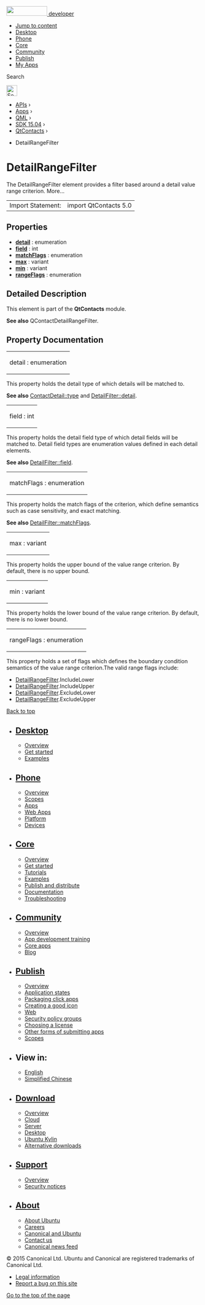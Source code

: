 <a href="https://developer.ubuntu.com/" class="logo-ubuntu"><img src="https://developer.ubuntu.com/assets/sites/ubuntu/latest/u/img/logos/logo-ubuntu-orange.svg" width="106" height="25" /> <span>developer</span></a>

-   [Jump to content](index.html#main-content)
-   [Desktop](https://developer.ubuntu.com/en/desktop/)
-   [Phone](https://developer.ubuntu.com/en/phone/)
-   [Core](https://developer.ubuntu.com/core)
-   [Community](https://developer.ubuntu.com/en/community/)
-   [Publish](https://developer.ubuntu.com/en/publish/)
-   [My Apps](https://myapps.developer.ubuntu.com/)

Search

<img src="https://developer.ubuntu.com/assets/sites/ubuntu/latest/u/img/search-white.svg" alt="Search" height="28" />

-   [APIs](../../../../index.html) ›
-   [Apps](../../../index.html) ›
-   [QML](../../index.html) ›
-   [SDK 15.04](../index.html) ›
-   [QtContacts](../QtContacts/index.html) ›

<!-- -->

-   DetailRangeFilter

DetailRangeFilter
=================

<span class="subtitle"></span>
The DetailRangeFilter element provides a filter based around a detail value range criterion. More...

|                   |                       |
|-------------------|-----------------------|
| Import Statement: | import QtContacts 5.0 |

<span id="properties"></span>
Properties
----------

-   ****[detail](index.html#detail-prop)**** : enumeration
-   ****[field](index.html#field-prop)**** : int
-   ****[matchFlags](index.html#matchFlags-prop)**** : enumeration
-   ****[max](index.html#max-prop)**** : variant
-   ****[min](index.html#min-prop)**** : variant
-   ****[rangeFlags](index.html#rangeFlags-prop)**** : enumeration

<span id="details"></span>
Detailed Description
--------------------

This element is part of the **QtContacts** module.

**See also** QContactDetailRangeFilter.

Property Documentation
----------------------

<table>
<colgroup>
<col width="100%" />
</colgroup>
<tbody>
<tr class="odd">
<td><p><span id="detail-prop"></span><span class="name">detail</span> : <span class="type">enumeration</span></p></td>
</tr>
</tbody>
</table>

This property holds the detail type of which details will be matched to.

**See also** [ContactDetail::type](../QtContacts.ContactDetail/index.html#type-prop) and [DetailFilter::detail](../QtContacts.DetailFilter/index.html#detail-prop).

<table>
<colgroup>
<col width="100%" />
</colgroup>
<tbody>
<tr class="odd">
<td><p><span id="field-prop"></span><span class="name">field</span> : <span class="type">int</span></p></td>
</tr>
</tbody>
</table>

This property holds the detail field type of which detail fields will be matched to. Detail field types are enumeration values defined in each detail elements.

**See also** [DetailFilter::field](../QtContacts.DetailFilter/index.html#field-prop).

<table>
<colgroup>
<col width="100%" />
</colgroup>
<tbody>
<tr class="odd">
<td><p><span id="matchFlags-prop"></span><span class="name">matchFlags</span> : <span class="type">enumeration</span></p></td>
</tr>
</tbody>
</table>

This property holds the match flags of the criterion, which define semantics such as case sensitivity, and exact matching.

**See also** [DetailFilter::matchFlags](../QtContacts.DetailFilter/index.html#matchFlags-prop).

<table>
<colgroup>
<col width="100%" />
</colgroup>
<tbody>
<tr class="odd">
<td><p><span id="max-prop"></span><span class="name">max</span> : <span class="type">variant</span></p></td>
</tr>
</tbody>
</table>

This property holds the upper bound of the value range criterion. By default, there is no upper bound.

<table>
<colgroup>
<col width="100%" />
</colgroup>
<tbody>
<tr class="odd">
<td><p><span id="min-prop"></span><span class="name">min</span> : <span class="type">variant</span></p></td>
</tr>
</tbody>
</table>

This property holds the lower bound of the value range criterion. By default, there is no lower bound.

<table>
<colgroup>
<col width="100%" />
</colgroup>
<tbody>
<tr class="odd">
<td><p><span id="rangeFlags-prop"></span><span class="name">rangeFlags</span> : <span class="type">enumeration</span></p></td>
</tr>
</tbody>
</table>

This property holds a set of flags which defines the boundary condition semantics of the value range criterion.The valid range flags include:

-   [DetailRangeFilter](index.html).IncludeLower
-   [DetailRangeFilter](index.html).IncludeUpper
-   [DetailRangeFilter](index.html).ExcludeLower
-   [DetailRangeFilter](index.html).ExcludeUpper

[Back to top](index.html#)

-   [Desktop](https://developer.ubuntu.com/en/desktop/)
    ---------------------------------------------------

    -   [Overview](https://developer.ubuntu.com/en/desktop/)
    -   [Get started](http://snapcraft.io/?utm_source=developer.ubuntu.com&utm_medium=devportal&utm_term=snaps%20snapcraft%20desktop&utm_content=menu&utm_campaign=duc_snappers)
    -   [Examples](https://github.com/ubuntu/snappy-playpen)

-   [Phone](https://developer.ubuntu.com/en/phone/)
    -----------------------------------------------

    -   [Overview](https://developer.ubuntu.com/en/phone/)
    -   [Scopes](https://developer.ubuntu.com/en/phone/scopes/)
    -   [Apps](https://developer.ubuntu.com/en/phone/apps/)
    -   [Web Apps](https://developer.ubuntu.com/en/phone/web/)
    -   [Platform](https://developer.ubuntu.com/en/phone/platform/)
    -   [Devices](https://developer.ubuntu.com/en/phone/devices/)

-   [Core](https://developer.ubuntu.com/core)
    -----------------------------------------

    -   [Overview](https://developer.ubuntu.com/core)
    -   [Get started](https://developer.ubuntu.com/core/get-started)
    -   [Tutorials](https://developer.ubuntu.com/core/tutorials)
    -   [Examples](https://developer.ubuntu.com/core/examples)
    -   [Publish and distribute](https://developer.ubuntu.com/core/publish-and-distribute)
    -   [Documentation](https://developer.ubuntu.com/core/documentation)
    -   [Troubleshooting](https://developer.ubuntu.com/core/troubleshooting)

-   [Community](https://developer.ubuntu.com/en/community/)
    -------------------------------------------------------

    -   [Overview](https://developer.ubuntu.com/en/community/)
    -   [App development training](https://developer.ubuntu.com/en/community/training/)
    -   [Core apps](https://developer.ubuntu.com/en/community/core-apps/)
    -   [Blog](https://developer.ubuntu.com/en/community/blog/)

-   [Publish](https://developer.ubuntu.com/en/publish/)
    ---------------------------------------------------

    -   [Overview](https://developer.ubuntu.com/en/publish/)
    -   [Application states](https://developer.ubuntu.com/en/publish/application-states/)
    -   [Packaging click apps](https://developer.ubuntu.com/en/publish/packaging-click-apps/)
    -   [Creating a good icon](https://developer.ubuntu.com/en/publish/creating-a-good-icon/)
    -   [Web](https://developer.ubuntu.com/en/publish/web/)
    -   [Security policy groups](https://developer.ubuntu.com/en/publish/security-policy-groups/)
    -   [Choosing a license](https://developer.ubuntu.com/en/publish/choosing-a-license/)
    -   [Other forms of submitting apps](https://developer.ubuntu.com/en/publish/other-forms-of-submitting-apps/)
    -   [Scopes](https://developer.ubuntu.com/en/publish/scopes/)

-   View in:
    --------

    -   [English](index.html "Change to language: English")
    -   [Simplified Chinese](index.html "Change to language: Simplified Chinese")

-   [Download](http://ubuntu.com/download/)
    ---------------------------------------

    -   [Overview](http://ubuntu.com/download)
    -   [Cloud](http://ubuntu.com/download/cloud)
    -   [Server](http://ubuntu.com/download/server)
    -   [Desktop](http://ubuntu.com/download/desktop)
    -   [Ubuntu Kylin](http://ubuntu.com/download/ubuntu-kylin)
    -   [Alternative downloads](http://ubuntu.com/download/alternative-downloads)

-   [Support](http://ubuntu.com/support/)
    -------------------------------------

    -   [Overview](http://ubuntu.com/support)
    -   [Security notices](http://www.ubuntu.com/usn/)

-   [About](http://ubuntu.com/about/)
    ---------------------------------

    -   [About Ubuntu](http://ubuntu.com/about/about-ubuntu)
    -   [Careers](http://www.canonical.com/careers)
    -   [Canonical and Ubuntu](http://ubuntu.com/about/canonical-and-ubuntu)
    -   [Contact us](http://ubuntu.com/about/contact-us)
    -   [Canonical news feed](http://insights.ubuntu.com/feed/)

© 2015 Canonical Ltd. Ubuntu and Canonical are registered trademarks of Canonical Ltd.

-   [Legal information](http://www.ubuntu.com/legal)
-   [Report a bug on this site](https://bugs.launchpad.net/developer-ubuntu-com/)

<span class="accessibility-aid">[Go to the top of the page](index.html#)</span>
